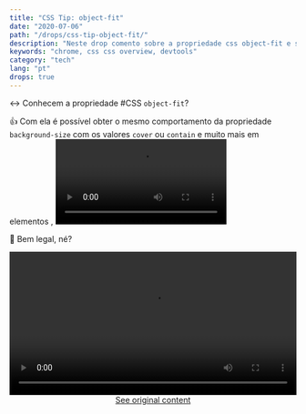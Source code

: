 ```yaml
---
title: "CSS Tip: object-fit"
date: "2020-07-06"
path: "/drops/css-tip-object-fit/"
description: "Neste drop comento sobre a propriedade css object-fit e seu comportamento."
keywords: "chrome, css css overview, devtools"
category: "tech"
lang: "pt"
drops: true
---
```


<div class="drop">

↔️ Conhecem a propriedade #CSS `object-fit`?

👍 Com ela é possível obter o mesmo comportamento da propriedade `background-size` com os valores `cover` ou `contain` e muito mais em elementos <img>, <video> e/ou <source>.

🌸 Bem legal, né?

<div class="default_mb">
<video class="post-video" style="min-height: auto; margin-bottom: 0;" src="https://video.twimg.com/ext_tw_video/1280468354235609088/pu/vid/510x720/AcJ0i0uSBsNlEdDZ.mp4?tag=10" width="100%" controls autoplay loop playsinline></video>
</div>

<center class="center-original-content">
<a href="https://twitter.com/i/status/1280468369393754112" target="_blank" rel="noopener noreferrer">See original content</a>
</center>

</div>
